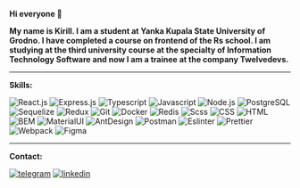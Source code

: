 **Hi everyone 👋**

**My name is Kirill. I am a student at Yanka Kupala State University of Grodno. I have completed a course on frontend of the Rs school. I am studying at the third university course at the specialty of Information Technology Software and now I am a trainee at the company Twelvedevs.**

---
**Skills:**

![React.js](https://img.shields.io/badge/React.JS-090909?style=for-the-badge&logo=React)
![Express.js](https://img.shields.io/badge/Express.js-090909?style=for-the-badge&logo=express)
![Typescript](https://img.shields.io/badge/Typescript-090909?style=for-the-badge&logo=Typescript)
![Javascript](https://img.shields.io/badge/Javascript-090909?style=for-the-badge&logo=Javascript)
![Node.js](https://img.shields.io/badge/Node.js-090909?style=for-the-badge&logo=node.js)
![PostgreSQL](https://img.shields.io/badge/PostgreSQL-090909?style=for-the-badge&logo=PostgreSQL)
![Sequelize](https://img.shields.io/badge/Sequelize-090909?style=for-the-badge&logo=sequelize)
![Redux](https://img.shields.io/badge/Redux-090909?style=for-the-badge&logo=Redux)
![Git](https://img.shields.io/badge/Git-090909?style=for-the-badge&logo=Git)
![Docker](https://img.shields.io/badge/Docker-090909?style=for-the-badge&logo=docker)
![Redis](https://img.shields.io/badge/Redis-090909?style=for-the-badge&logo=redis)
![Scss](https://img.shields.io/badge/Scss-090909?style=for-the-badge&logo=sass)
![CSS](https://img.shields.io/badge/CSS-090909?style=for-the-badge&logo=css3&logoColor=264de4)
![HTML](https://img.shields.io/badge/HTML-090909?style=for-the-badge&logo=html5)
![BEM](https://img.shields.io/badge/BEM-090909?style=for-the-badge&logo=BEM)
![MaterialUI](https://img.shields.io/badge/MaterialUI-090909?style=for-the-badge&logo=mui)
![AntDesign](https://img.shields.io/badge/AntDesign-090909?style=for-the-badge&logo=AntDesign)
![Postman](https://img.shields.io/badge/Postman-090909?style=for-the-badge&logo=Postman)
![Eslinter](https://img.shields.io/badge/Eslinter-090909?style=for-the-badge&logo=eslint)
![Prettier](https://img.shields.io/badge/Prettier-090909?style=for-the-badge&logo=Prettier)
![Webpack](https://img.shields.io/badge/Webpack-090909?style=for-the-badge&logo=Webpack)
![Figma](https://img.shields.io/badge/Figma-090909?style=for-the-badge&logo=Figma)

---
**Contact:**

[![telegram](https://img.shields.io/badge/Telegram-090909?style=for-the-badge&logo=Telegram)](https://t.me/ich_kirich)
[![linkedin](https://img.shields.io/badge/Linkedin-090909?style=for-the-badge&logo=Linkedin)](https://www.linkedin.com/in/kirill-medvedz?original_referer=)
